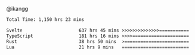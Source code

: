 @ikangg
<!--START_SECTION:waka-->

```txt
Total Time: 1,150 hrs 23 mins

Svelte                     637 hrs 45 mins >>>>>>>>>>>>>>===========   54.95 %
TypeScript                 181 hrs 16 mins >>>>=====================   15.62 %
Rust                       38 hrs 50 mins  >========================   03.35 %
Lua                        21 hrs 9 mins   =========================   01.82 %
```

<!--END_SECTION:waka-->
